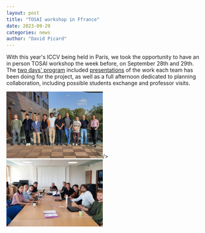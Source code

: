 ```yaml
---
layout: post
title: "TOSAI workshop in Ffrance"
date: 2023-09-29
categories: news
author: "David Picard"
---
```

With this year's ICCV being held in Paris, we took the opportunity to have an in person TOSAI workshop the week before, on September 28th and 29th. The <a href="pdfs/workshop_schedule.pdf">two days' program</a> included <a href="pdfs/workshop_pres.pdf">presentations</a> of the work each team has been doing for the project, as well as a full afternoon dedicated to planning collaboration, including possible students exchange and professor visits.

<img src="/images/tosai_workshop2.jpg" style="width:50%;">/><img src="/images/tosai_workshop1.jpg" style="width:50%;"/>


